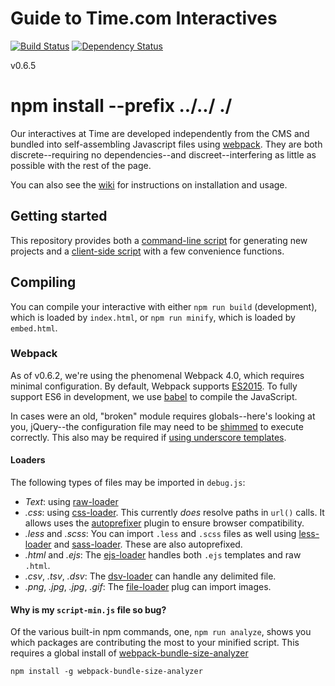 Guide to Time.com Interactives
====

[![Build Status](https://travis-ci.org/TimeMagazine/time-interactive.png)](https://travis-ci.org/TimeMagazine/time-interactive) 
[![Dependency Status](https://david-dm.org/TimeMagazine/time-interactive.svg)](https://david-dm.org/TimeMagazine/time-interactive)

v0.6.5

# npm install --prefix ../../ ./

Our interactives at Time are developed independently from the CMS and bundled into self-assembling Javascript files using [webpack](https://webpack.github.io/). They are both discrete--requiring no dependencies--and discreet--interfering as little as possible with the rest of the page. 

You can also see the [wiki](https://github.com/TimeMagazine/time-interactive/wiki) for instructions on installation and usage. 

## Getting started

This repository provides both a [command-line script](https://github.com/TimeMagazine/time-interactive/blob/master/bin/generate.js) for generating new projects and a [client-side script](https://github.com/TimeMagazine/time-interactive/blob/master/index.js) with a few convenience functions.

## Compiling

You can compile your interactive with either `npm run build` (development), which is loaded by `index.html`, or `npm run minify`, which is loaded by `embed.html`.

### Webpack

As of v0.6.2, we're using the phenomenal Webpack 4.0, which requires minimal configuration. By default, Webpack supports [ES2015](https://kangax.github.io/compat-table/es5/). To fully support ES6 in development, we use [babel](https://babeljs.io/) to compile the JavaScript.

In cases were an old, "broken" module requires globals--here's looking at you, jQuery--the configuration file may need to be [shimmed](https://webpack.js.org/guides/shimming/) to execute correctly. This also may be required if [using underscore templates](https://github.com/difelice/ejs-loader#usage).

#### Loaders

The following types of files may be imported in `debug.js`:

+ *Text*: using [raw-loader](https://github.com/webpack-contrib/raw-loader)
+ *.css*: using [css-loader](https://webpack.js.org/loaders/css-loader). This currently _does_ resolve paths in `url()` calls. It allows uses the [autoprefixer](https://github.com/postcss/autoprefixer#webpack) plugin to ensure browser compatibility.
+ *.less* and *.scss*: You can import `.less` and `.scss` files as well using [less-loader](https://webpack.js.org/loaders/less-loader) and [sass-loader](https://webpack.js.org/loaders/sass-loader). These are also autoprefixed.
+ *.html* and *.ejs*: The [ejs-loader](https://github.com/difelice/ejs-loader) handles both `.ejs` templates and raw `.html`.
+ *.csv*, *.tsv*, *.dsv*: The [dsv-loader](https://github.com/wbkd/dsv-loader) can handle any delimited file.
+ *.png*, *.jpg*, *.jpg*, *.gif*: The [file-loader](https://webpack.js.org/loaders/file-loader) plug can import images.

#### Why is my `script-min.js` file so bug?

Of the various built-in npm commands, one, `npm run analyze`, shows you which packages are contributing the most to your minified script. This requires a global install of [webpack-bundle-size-analyzer](https://github.com/robertknight/webpack-bundle-size-analyzer)

	npm install -g webpack-bundle-size-analyzer